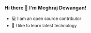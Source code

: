 ### Hi there 👋 I'm Meghraj Dewangan!

* 💻 I am an open source contributor
* 📖 I like to learn latest technology
